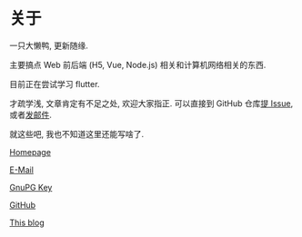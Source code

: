 # 关于

一只大懒鸭, 更新随缘.

主要搞点 Web 前后端 (H5, Vue, Node.js) 相关和计算机网络相关的东西.

目前正在尝试学习 flutter.

才疏学浅, 文章肯定有不足之处, 欢迎大家指正. 可以直接到 GitHub 仓库[提 Issue](https://github.com/DuckBurnIncense/duckburnincense-blog/issues/new), 或者[发邮件](mailto:duckburnincense@outlook.com).

就这些吧, 我也不知道这里还能写啥了.

[Homepage](https://www.duckburnincense.com/)

[E-Mail](mailto:duckburnincense@outlook.com)

[GnuPG Key](https://github.com/DuckBurnIncense.gpg)

[GitHub](https://github.com/DuckBurnIncense/)

[This blog](https://github.com/DuckBurnIncense/duckburnincense-blog)